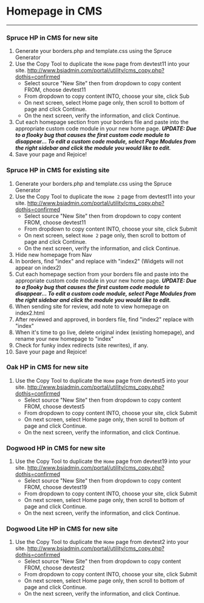 # Homepage in CMS
***
### Spruce HP in CMS for new site

1. Generate your borders.php and template.css using the Spruce Generator
2. Use the Copy Tool to duplicate the `Home` page from devtest11 into your site.
    http://www.bsiadmin.com/portal/utility/cms_copy.php?dothis=confirmed
    - Select source "New Site" then from dropdown to copy content FROM, choose devtest11 
    - From dropdown to copy content INTO, choose your site, click Sub
    - On next screen, select Home page only, then scroll to bottom of page and click Continue.
    - On the next screen, verify the information, and click Continue.
3. Cut each homepage section from your borders file and paste into the appropriate custom code module in your new home page. 
***UPDATE: Due to a flooky bug that causes the first custom code module to disappear... To edit a custom code module, select Page Modules from the right sidebar and click the module you would like to edit.***
4. Save your page and Rejoice!



### Spruce HP in CMS for existing site

1. Generate your borders.php and template.css using the Spruce Generator
2. Use the Copy Tool to duplicate the `Home 2` page from devtest11 into your site.
    http://www.bsiadmin.com/portal/utility/cms_copy.php?dothis=confirmed
    - Select source "New Site" then from dropdown to copy content FROM, choose devtest11 
    - From dropdown to copy content INTO, choose your site, click Submit
    - On next screen, select `Home 2` page only, then scroll to bottom of page and click Continue.
    - On the next screen, verify the information, and click Continue.
3. Hide new homepage from Nav
6. In borders, find "index" and replace with "index2"
    (Widgets will not appear on index2)
7. Cut each homepage section from your borders file and paste into the appropriate custom code module in your new home page. 
***UPDATE: Due to a flooky bug that causes the first custom code module to disappear... To edit a custom code module, select Page Modules from the right sidebar and click the module you would like to edit.***
8. When sending site for review, add note to view homepage on index2.html
9. After reviewed and approved, in borders file, find "index2" replace with "index"
9. When it's time to go live, delete original index (existing homepage), and rename your new homepage to "index"
10. Check for funky index redirects (site rewrites), if any.
11. Save your page and Rejoice!



### Oak HP in CMS for new site
1. Use the Copy Tool to duplicate the `Home` page from devtest5 into your site.
    http://www.bsiadmin.com/portal/utility/cms_copy.php?dothis=confirmed
    - Select source "New Site" then from dropdown to copy content FROM, choose devtest5
    - From dropdown to copy content INTO, choose your site, click Submit
    - On next screen, select Home page only, then scroll to bottom of page and click Continue.
    - On the next screen, verify the information, and click Continue.
    
    
    
    
### Dogwood HP in CMS for new site
1. Use the Copy Tool to duplicate the `Home` page from devtest19 into your site.
    http://www.bsiadmin.com/portal/utility/cms_copy.php?dothis=confirmed
    - Select source "New Site" then from dropdown to copy content FROM, choose devtest19
    - From dropdown to copy content INTO, choose your site, click Submit
    - On next screen, select Home page only, then scroll to bottom of page and click Continue.
    - On the next screen, verify the information, and click Continue.
    
    
    

### Dogwood Lite HP in CMS for new site
1. Use the Copy Tool to duplicate the `Home` page from devtest2 into your site.
    http://www.bsiadmin.com/portal/utility/cms_copy.php?dothis=confirmed
    - Select source "New Site" then from dropdown to copy content FROM, choose devtest2
    - From dropdown to copy content INTO, choose your site, click Submit
    - On next screen, select Home page only, then scroll to bottom of page and click Continue.
    - On the next screen, verify the information, and click Continue.

